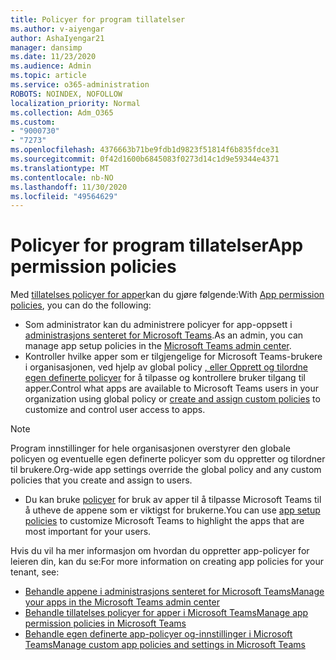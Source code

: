 ```yaml
---
title: Policyer for program tillatelser
ms.author: v-aiyengar
author: AshaIyengar21
manager: dansimp
ms.date: 11/23/2020
ms.audience: Admin
ms.topic: article
ms.service: o365-administration
ROBOTS: NOINDEX, NOFOLLOW
localization_priority: Normal
ms.collection: Adm_O365
ms.custom:
- "9000730"
- "7273"
ms.openlocfilehash: 4376663b71be9fdb1d9823f51814f6b835fdce31
ms.sourcegitcommit: 0f42d1600b6845083f0273d14c1d9e59344e4371
ms.translationtype: MT
ms.contentlocale: nb-NO
ms.lasthandoff: 11/30/2020
ms.locfileid: "49564629"
---
```

# <a name="app-permission-policies"></a><span data-ttu-id="40fce-102">Policyer for program tillatelser</span><span class="sxs-lookup"><span data-stu-id="40fce-102">App permission policies</span></span>

<span data-ttu-id="40fce-103">Med [tillatelses policyer for apper](https://docs.microsoft.com/microsoftteams/teams-app-permission-policies)kan du gjøre følgende:</span><span class="sxs-lookup"><span data-stu-id="40fce-103">With [App permission policies](https://docs.microsoft.com/microsoftteams/teams-app-permission-policies), you can do the following:</span></span>
- <span data-ttu-id="40fce-104">Som administrator kan du administrere policyer for app-oppsett i [administrasjons senteret for Microsoft Teams](https://admin.teams.microsoft.com/policies/app-permission).</span><span class="sxs-lookup"><span data-stu-id="40fce-104">As an admin, you can manage app setup policies in the [Microsoft Teams admin center](https://admin.teams.microsoft.com/policies/app-permission).</span></span>
- <span data-ttu-id="40fce-105">Kontroller hvilke apper som er tilgjengelige for Microsoft Teams-brukere i organisasjonen, ved hjelp av global policy [, eller Opprett og tilordne egen definerte policyer](https://docs.microsoft.com/microsoftteams/teams-app-permission-policies#create-a-custom-app-permission-policy) for å tilpasse og kontrollere bruker tilgang til apper.</span><span class="sxs-lookup"><span data-stu-id="40fce-105">Control what apps are available to Microsoft Teams users in your organization using global policy or [create and assign custom policies](https://docs.microsoft.com/microsoftteams/teams-app-permission-policies#create-a-custom-app-permission-policy) to customize and control user access to apps.</span></span> 
> [!NOTE]
> <span data-ttu-id="40fce-106">Program innstillinger for hele organisasjonen overstyrer den globale policyen og eventuelle egen definerte policyer som du oppretter og tilordner til brukere.</span><span class="sxs-lookup"><span data-stu-id="40fce-106">Org-wide app settings override the global policy and any custom policies that you create and assign to users.</span></span>
- <span data-ttu-id="40fce-107">Du kan bruke [policyer](https://docs.microsoft.com/microsoftteams/teams-app-setup-policies) for bruk av apper til å tilpasse Microsoft Teams til å utheve de appene som er viktigst for brukerne.</span><span class="sxs-lookup"><span data-stu-id="40fce-107">You can use [app setup policies](https://docs.microsoft.com/microsoftteams/teams-app-setup-policies) to customize Microsoft Teams to highlight the apps that are most important for your users.</span></span> 


<span data-ttu-id="40fce-108">Hvis du vil ha mer informasjon om hvordan du oppretter app-policyer for leieren din, kan du se:</span><span class="sxs-lookup"><span data-stu-id="40fce-108">For more information on creating app policies for your tenant, see:</span></span>
- [<span data-ttu-id="40fce-109">Behandle appene i administrasjons senteret for Microsoft Teams</span><span class="sxs-lookup"><span data-stu-id="40fce-109">Manage your apps in the Microsoft Teams admin center</span></span>](https://docs.microsoft.com/MicrosoftTeams/manage-apps)
- [<span data-ttu-id="40fce-110">Behandle tillatelses policyer for apper i Microsoft Teams</span><span class="sxs-lookup"><span data-stu-id="40fce-110">Manage app permission policies in Microsoft Teams</span></span>](https://docs.microsoft.com/microsoftteams/teams-app-permission-policies)
- [<span data-ttu-id="40fce-111">Behandle egen definerte app-policyer og-innstillinger i Microsoft Teams</span><span class="sxs-lookup"><span data-stu-id="40fce-111">Manage custom app policies and settings in Microsoft Teams</span></span>](https://docs.microsoft.com/MicrosoftTeams/teams-custom-app-policies-and-settings)
